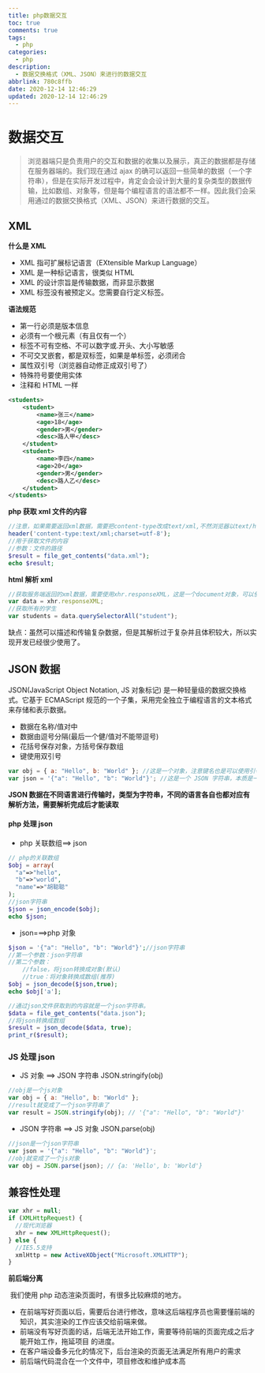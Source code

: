 ```yaml
---
title: php数据交互
toc: true
comments: true
tags:
  - php
categories:
  - php
description:
  - 数据交换格式（XML、JSON）来进行的数据交互
abbrlink: 780c8ffb
date: 2020-12-14 12:46:29
updated: 2020-12-14 12:46:29
---
```


# 数据交互

<!-- more -->

> 浏览器端只是负责用户的交互和数据的收集以及展示，真正的数据都是存储在服务器端的。我们现在通过 ajax 的确可以返回一些简单的数据（一个字符串），但是在实际开发过程中，肯定会会设计到大量的复杂类型的数据传输，比如数组、对象等，但是每个编程语言的语法都不一样。因此我们会采用通过的数据交换格式（XML、JSON）来进行数据的交互。

## XML

**什么是 XML**

- XML 指可扩展标记语言（EXtensible Markup Language）
- XML 是一种标记语言，很类似 HTML
- XML 的设计宗旨是传输数据，而非显示数据
- XML 标签没有被预定义。您需要自行定义标签。

**语法规范**

- 第一行必须是版本信息
- 必须有一个根元素（有且仅有一个）
- 标签不可有空格、不可以数字或.开头、大小写敏感
- 不可交叉嵌套，都是双标签，如果是单标签，必须闭合
- 属性双引号（浏览器自动修正成双引号了）
- 特殊符号要使用实体
- 注释和 HTML 一样

```xml
<students>
    <student>
        <name>张三</name>
        <age>18</age>
        <gender>男</gender>
        <desc>路人甲</desc>
    </student>
    <student>
        <name>李四</name>
        <age>20</age>
        <gender>男</gender>
        <desc>路人乙</desc>
    </student>
</students>
```

**php 获取 xml 文件的内容**

```php
//注意，如果需要返回xml数据，需要把content-type改成text/xml,不然浏览器以text/html进行解析。
header('content-type:text/xml;charset=utf-8');
//用于获取文件的内容
//参数：文件的路径
$result = file_get_contents("data.xml");
echo $result;
```

**html 解析 xml**

```javascript
//获取服务端返回的xml数据，需要使用xhr.responseXML，这是一个document对象，可以使用DOM中的方法查找元素。
var data = xhr.responseXML;
//获取所有的学生
var students = data.querySelectorAll("student");
```

缺点：虽然可以描述和传输复杂数据，但是其解析过于复杂并且体积较大，所以实现开发已经很少使用了。

## JSON 数据

JSON(JavaScript Object Notation, JS 对象标记) 是一种轻量级的数据交换格式。它基于 ECMAScript 规范的一个子集，采用完全独立于编程语言的文本格式来存储和表示数据。

- 数据在名称/值对中
- 数据由逗号分隔(最后一个健/值对不能带逗号)
- 花括号保存对象，方括号保存数组
- 键使用双引号

```javascript
var obj = { a: "Hello", b: "World" }; //这是一个对象，注意键名也是可以使用引号包裹的
var json = '{"a": "Hello", "b": "World"}'; //这是一个 JSON 字符串，本质是一个字符串
```

**JSON 数据在不同语言进行传输时，类型为字符串，不同的语言各自也都对应有解析方法，需要解析完成后才能读取**

#### php 处理 json

- php 关联数组==> json

```php
// php的关联数组
$obj = array(
  "a"=>"hello",
  "b"=>"world",
  "name"=>"胡聪聪"
);
//json字符串
$json = json_encode($obj);
echo $json;
```

- json===>php 对象

```php
$json = '{"a": "Hello", "b": "World"}';//json字符串
//第一个参数：json字符串
//第二个参数：
	//false，将json转换成对象(默认)
	//true：将对象转换成数组(推荐)
$obj = json_decode($json,true);
echo $obj['a'];

//通过json文件获取到的内容就是一个json字符串。
$data = file_get_contents("data.json");
//将json转换成数组
$result = json_decode($data, true);
print_r($result);
```

### JS 处理 json

- JS 对象 ==> JSON 字符串 JSON.stringify(obj)

```javascript
//obj是一个js对象
var obj = { a: "Hello", b: "World" };
//result就变成了一个json字符串了
var result = JSON.stringify(obj); // '{"a": "Hello", "b": "World"}'
```

- JSON 字符串 ==> JS 对象 JSON.parse(obj)

```javascript
//json是一个json字符串
var json = '{"a": "Hello", "b": "World"}';
//obj就变成了一个js对象
var obj = JSON.parse(json); // {a: 'Hello', b: 'World'}
```

## 兼容性处理

```javascript
var xhr = null;
if (XMLHttpRequest) {
  //现代浏览器
  xhr = new XMLHttpRequest();
} else {
  //IE5.5支持
  xmlHttp = new ActiveXObject("Microsoft.XMLHTTP");
}
```

**前后端分离**

​ 我们使用 php 动态渲染页面时，有很多比较麻烦的地方。

- 在前端写好页面以后，需要后台进行修改，意味这后端程序员也需要懂前端的知识，其实渲染的工作应该交给前端来做。
- 前端没有写好页面的话，后端无法开始工作，需要等待前端的页面完成之后才能开始工作，拖延项目 的进度。
- 在客户端设备多元化的情况下，后台渲染的页面无法满足所有用户的需求
- 前后端代码混合在一个文件中，项目修改和维护成本高

